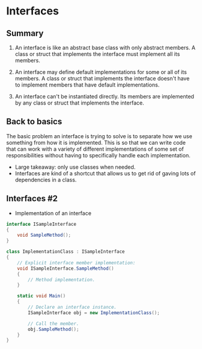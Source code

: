 # Interfaces

## Summary
1. An interface is like an abstract base class with only abstract members. A class or struct that implements the interface must implement all its members. 

2. An interface may define default implementations for some or all of its members. A class or struct that implements the interface doesn't have to implement members that have default implementations. 

3. An interface can't be instantiated directly. Its members are implemented by any class or struct that implements the interface.

## Back to basics

The basic problem an interface is trying to solve is to separate how we use something from how it is implemented. This is so that we can write code that can work with a variety of different implementations of some set of responsibilities without having to specifically handle each implementation.  
- Large takeaway: only use classes when needed.
- Interfaces are kind of a shortcut that allows us to get rid of gaving lots of dependencies in a class.

## Interfaces #2

- Implementation of an interface

``` cs
interface ISampleInterface
{
    void SampleMethod();
}

class ImplementationClass : ISampleInterface
{
    // Explicit interface member implementation:
    void ISampleInterface.SampleMethod()
    {
        // Method implementation.
    }

    static void Main()
    {
        // Declare an interface instance.
        ISampleInterface obj = new ImplementationClass();

        // Call the member.
        obj.SampleMethod();
    }
}

```
